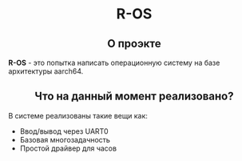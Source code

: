 <div align="center">

# R-OS

## О проэкте

</div>

**R-OS** - это попытка написать операционную систему на базе архитектуры aarch64.

<div align="center">

## Что на данный момент реализовано?

</div>

В системе реализованы такие вещи как:

- Ввод/вывод через UART0
- Базовая многозадачность
- Простой драйвер для часов
